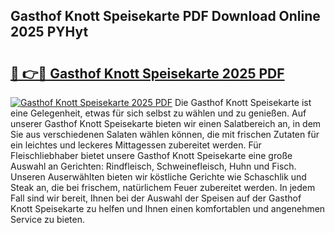 ## Gasthof Knott Speisekarte PDF Download Online 2025 PYHyt

# <h2><a href="http://gc9dm1.nevu.top/?p=Gasthof+Knott+Speisekarte">🔗 👉🔴 Gasthof Knott Speisekarte 2025 PDF</a></h2>

[![Gasthof Knott Speisekarte 2025 PDF](https://i.imgur.com/dBaPXMq.png)](http://gc9dm1.nevu.top/?p=Gasthof+Knott+Speisekarte)
Die Gasthof Knott Speisekarte ist eine Gelegenheit, etwas für sich selbst zu wählen und zu genießen. Auf unserer Gasthof Knott Speisekarte bieten wir einen Salatbereich an, in dem Sie aus verschiedenen Salaten wählen können, die mit frischen Zutaten für ein leichtes und leckeres Mittagessen zubereitet werden. Für Fleischliebhaber bietet unsere Gasthof Knott Speisekarte eine große Auswahl an Gerichten: Rindfleisch, Schweinefleisch, Huhn und Fisch. Unseren Auserwählten bieten wir köstliche Gerichte wie Schaschlik und Steak an, die bei frischem, natürlichem Feuer zubereitet werden. In jedem Fall sind wir bereit, Ihnen bei der Auswahl der Speisen auf der Gasthof Knott Speisekarte zu helfen und Ihnen einen komfortablen und angenehmen Service zu bieten.
